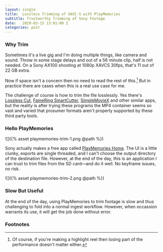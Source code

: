```yaml
---
layout: single
title:  Lossless Trimming of XAVC-S with PlayMemories
subtitle: Trustworthy Trimming of Sony Footage
date:   2020-03-15 13:01:00 Z
categories: post
---
```



### Why Trim

Sometimes it's a live gig and I'm doing multiple things, like camera and sound. Throw in some stage delays and out of a 56 minute clip, half is not needed. On a Sony AX100 shooting at 1080p XAVCS 30fps, that's 11 out of 22 GB extra.

Now if space isn't a concern then no need to read the rest of this.[^1] But in practice there are cases when this is a real use case for me.

The challenge of course is how to trim the file losslessly. Yes there's [Lossless Cut](https://github.com/mifi/lossless-cut), [FameRing SmartCutter](https://www.fame-ring.com/smart_cutter.html), [SimpleMovieX](http://simplemoviex.com) and other similar apps, but the reality is after trying these programs the MP4 container seems so vast and varied that prosumer formats aren't properly supported by these third party tools. 

### Hello PlayMemories

![]({% asset playmemories-trim-1.png @path %})

Sony actually makes a free app called [PlayMemories Home](https://support.d-imaging.sony.co.jp/www/disoft/int/download/playmemories-home/mac/en/). The UI is a little clunky, exports are single threaded, and I can't choose the output directory of the destination file. However, at the end of the day, this is an application I can trust to trim files from the SD card—and do it well. No keyframe issues, no risk.

![]({% asset playmemories-trim-2.png @path %})

### Slow But Useful

At the end of the day, using PlayMemories to trim footage is slow and thus challenging to fold into a normal ingest workflow. However, when occassion warrants its use, it will get the job done without error.

### Footnotes

[^1]: Of course, if you're making a highlight reel then losing part of the performance doesn't matter either.
